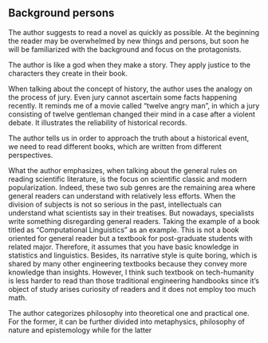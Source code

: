 ## Background persons

The author suggests to read a novel as quickly as possible.
At the beginning the reader may be overwhelmed by new things and persons,
but soon he will be familiarized with the background and focus on the protagonists.

The author is like a god when they make a story.
They apply justice to the characters they create in their book.

When talking about the concept of history, the author uses the analogy on the process of jury.
Even jury cannot ascertain some facts happening recently.
It reminds me of a movie called “twelve angry man”, in which a jury consisting of twelve gentleman changed their mind in a case after a violent debate.
It illustrates the reliability of historical records.

The author tells us in order to approach the truth about a historical event, we need to read different books, which are written from different perspectives.

What the author emphasizes, when talking about the general rules on reading scientific literature, is the focus on scientific classic and modern popularization.
Indeed, these two sub genres are the remaining area where general readers can understand with relatively less efforts.
When the division of subjects is not so serious in the past, intellectuals can understand what scientists say in their treatises.
But nowadays, specialists write something disregarding general readers.
Taking the example of a book titled as “Computational Linguistics” as an example.
This is not a book oriented for general reader but a textbook for post-graduate students with related major.
Therefore, it assumes that you have basic knowledge in statistics and linguistics.
Besides,  its narrative style is quite boring, which is shared by many other engineering textbooks because they convey more knowledge than insights.
However, I think such textbook on tech-humanity is less harder to read than those traditional engineering handbooks since it’s object of study arises curiosity of readers and it does not employ too much math.

The author categorizes philosophy into theoretical one and practical one.
For the former, it can be further divided into metaphysics, philosophy of nature and epistemology while for the latter 


